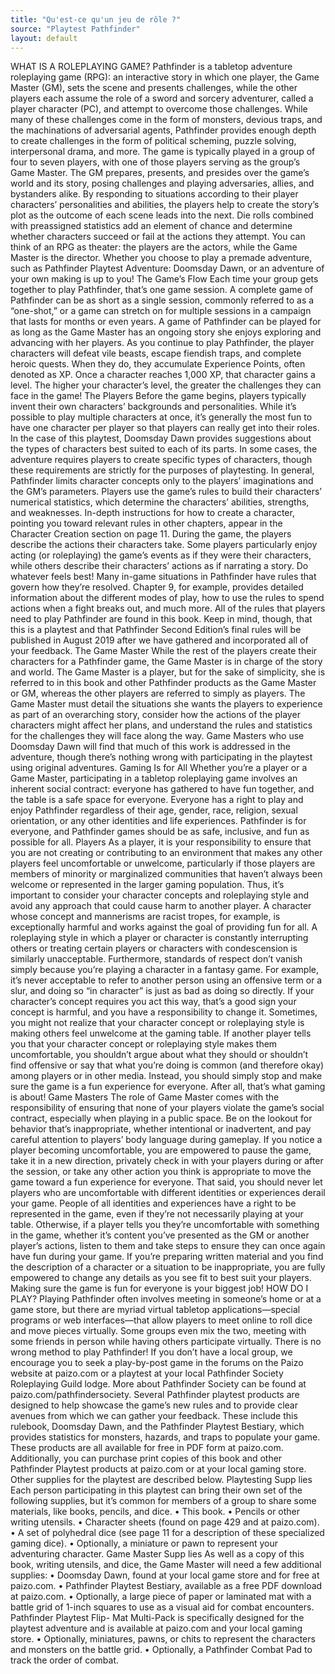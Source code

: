 ```yaml
---
title: "Qu'est-ce qu'un jeu de rôle ?"
source: "Playtest Pathfinder"
layout: default
---
```


WHAT IS A ROLEPLAYING GAME?
Pathfinder is a tabletop adventure roleplaying game (RPG):
an interactive story in which one player, the Game Master
(GM), sets the scene and presents challenges, while the
other players each assume the role of a sword and sorcery
adventurer, called a player character (PC), and attempt to
overcome those challenges. While many of these challenges
come in the form of monsters, devious traps, and the
machinations of adversarial agents, Pathfinder provides
enough depth to create challenges in the form of political
scheming, puzzle solving, interpersonal drama, and more.
The game is typically played in a group of four to
seven players, with one of those players serving as the
group’s Game Master. The GM prepares, presents,
and presides over the game’s world and its story,
posing challenges and playing adversaries, allies, and
bystanders alike. By responding to situations according
to their player characters’ personalities and abilities, the
players help to create the story’s plot as the outcome
of each scene leads into the next. Die rolls combined
with preassigned statistics add an element of chance
and determine whether characters succeed or fail at the
actions they attempt.
You can think of an RPG as theater: the players are the
actors, while the Game Master is the director. Whether you
choose to play a premade adventure, such as Pathfinder
Playtest Adventure: Doomsday Dawn, or an adventure of
your own making is up to you!
The Game’s Flow
Each time your group gets together to play Pathfinder,
that’s one game session. A complete game of Pathfinder
can be as short as a single session, commonly referred to
as a “one-shot,” or a game can stretch on for multiple
sessions in a campaign that lasts for months or even years.
A game of Pathfinder can be played for as long as the
Game Master has an ongoing story she enjoys exploring
and advancing with her players. As you continue to
play Pathfinder, the player characters will defeat vile
beasts, escape fiendish traps, and complete heroic quests.
When they do, they accumulate Experience Points, often
denoted as XP. Once a character reaches 1,000 XP, that
character gains a level. The higher your character’s level,
the greater the challenges they can face in the game!
The Players
Before the game begins, players typically invent their
own characters’ backgrounds and personalities. While it’s
possible to play multiple characters at once, it’s generally
the most fun to have one character per player so that
players can really get into their roles.
In the case of this playtest, Doomsday Dawn provides
suggestions about the types of characters best suited to
each of its parts. In some cases, the adventure requires
players to create specific types of characters, though these
requirements are strictly for the purposes of playtesting.
In general, Pathfinder limits character concepts only to the
players’ imaginations and the GM’s parameters.
Players use the game’s rules to build their characters’
numerical statistics, which determine the characters’
abilities, strengths, and weaknesses. In-depth instructions
for how to create a character, pointing you toward
relevant rules in other chapters, appear in the Character
Creation section on page 11.
During the game, the players describe the actions their
characters take. Some players particularly enjoy acting
(or roleplaying) the game’s events as if they were their
characters, while others describe their characters’ actions
as if narrating a story. Do whatever feels best!
Many in-game situations in Pathfinder have rules that
govern how they’re resolved. Chapter 9, for example,
provides detailed information about the different modes
of play, how to use the rules to spend actions when a
fight breaks out, and much more. All of the rules that
players need to play Pathfinder are found in this book.
Keep in mind, though, that this is a playtest and that
Pathfinder Second Edition’s final rules will be published
in August 2019 after we have gathered and incorporated
all of your feedback.
The Game Master
While the rest of the players create their characters for
a Pathfinder game, the Game Master is in charge of the
story and world. The Game Master is a player, but for the
sake of simplicity, she is referred to in this book and other
Pathfinder products as the Game Master or GM, whereas
the other players are referred to simply as players. The
Game Master must detail the situations she wants the
players to experience as part of an overarching story,
consider how the actions of the player characters might
affect her plans, and understand the rules and statistics
for the challenges they will face along the way. Game
Masters who use Doomsday Dawn will find that much
of this work is addressed in the adventure, though there’s
nothing wrong with participating in the playtest using
original adventures.
Gaming Is for All
Whether you’re a player or a Game Master, participating
in a tabletop roleplaying game involves an inherent social
contract: everyone has gathered to have fun together,
and the table is a safe space for everyone. Everyone has
a right to play and enjoy Pathfinder regardless of their
age, gender, race, religion, sexual orientation, or any other
identities and life experiences. Pathfinder is for everyone,
and Pathfinder games should be as safe, inclusive, and fun
as possible for all.
Players
As a player, it is your responsibility to ensure that you are
not creating or contributing to an environment that makes
any other players feel uncomfortable or unwelcome,
particularly if those players are members of minority
or marginalized communities that haven’t always been
welcome or represented in the larger gaming population.
Thus, it’s important to consider your character concepts and
roleplaying style and avoid any approach that could cause
harm to another player. A character whose concept and
mannerisms are racist tropes, for example, is exceptionally
harmful and works against the goal of providing fun for
all. A roleplaying style in which a player or character is
constantly interrupting others or treating certain players
or characters with condescension is similarly unacceptable.
Furthermore, standards of respect don’t vanish simply
because you’re playing a character in a fantasy game.
For example, it’s never acceptable to refer to another
person using an offensive term or a slur, and doing so
“in character” is just as bad as doing so directly. If your
character’s concept requires you act this way, that’s a good
sign your concept is harmful, and you have a responsibility
to change it. Sometimes, you might not realize that your
character concept or roleplaying style is making others
feel unwelcome at the gaming table. If another player
tells you that your character concept or roleplaying style
makes them uncomfortable, you shouldn’t argue about
what they should or shouldn’t find offensive or say that
what you’re doing is common (and therefore okay) among
players or in other media. Instead, you should simply stop
and make sure the game is a fun experience for everyone.
After all, that’s what gaming is about!
Game Masters
The role of Game Master comes with the responsibility of
ensuring that none of your players violate the game’s social
contract, especially when playing in a public space. Be on
the lookout for behavior that’s inappropriate, whether
intentional or inadvertent, and pay careful attention to
players’ body language during gameplay. If you notice
a player becoming uncomfortable, you are empowered
to pause the game, take it in a new direction, privately
check in with your players during or after the session, or
take any other action you think is appropriate to move
the game toward a fun experience for everyone. That
said, you should never let players who are uncomfortable
with different identities or experiences derail your game.
People of all identities and experiences have a right to be
represented in the game, even if they’re not necessarily
playing at your table.
Otherwise, if a player tells you they’re uncomfortable
with something in the game, whether it’s content you’ve
presented as the GM or another player’s actions, listen
to them and take steps to ensure they can once again
have fun during your game. If you’re preparing written
material and you find the description of a character or a
situation to be inappropriate, you are fully empowered
to change any details as you see fit to best suit your
players. Making sure the game is fun for everyone is your
biggest job!
HOW DO I PLAY?
Playing Pathfinder often involves meeting in someone’s
home or at a game store, but there are myriad virtual
tabletop applications—special programs or web
interfaces—that allow players to meet online to roll dice
and move pieces virtually. Some groups even mix the two,
meeting with some friends in person while having others
participate virtually. There is no wrong method to play
Pathfinder!
If you don’t have a local group, we encourage you
to seek a play-by-post game in the forums on the Paizo
website at paizo.com or a playtest at your local Pathfinder
Society Roleplaying Guild lodge. More about Pathfinder
Society can be found at paizo.com/pathfindersociety.
Several Pathfinder playtest products are designed to help
showcase the game’s new rules and to provide clear avenues
from which we can gather your feedback. These include this
rulebook, Doomsday Dawn, and the Pathfinder Playtest
Bestiary, which provides statistics for monsters, hazards,
and traps to populate your game. These products are all
available for free in PDF form at paizo.com. Additionally,
you can purchase print copies of this book and other
Pathfinder Playtest products at paizo.com or at your local
gaming store.
Other supplies for the playtest are described below.
Playtesting Supp lies
Each person participating in this playtest can bring their
own set of the following supplies, but it’s common for
members of a group to share some materials, like books,
pencils, and dice.
• This book.
• Pencils or other writing utensils.
• Character sheets (found on page 429 and at paizo.com).
• A set of polyhedral dice (see page 11 for a description of
these specialized gaming dice).
• Optionally, a miniature or pawn to represent your
adventuring character.
Game Master Supp lies
As well as a copy of this book, writing utensils, and dice,
the Game Master will need a few additional supplies:
• Doomsday Dawn, found at your local game store and
for free at paizo.com.
• Pathfinder Playtest Bestiary, available as a free PDF
download at paizo.com.
• Optionally, a large piece of paper or laminated mat
with a battle grid of 1-inch squares to use as a visual
aid for combat encounters. Pathfinder Playtest Flip-
Mat Multi-Pack is specifically designed for the playtest
adventure and is available at paizo.com and your local
gaming store.
• Optionally, miniatures, pawns, or chits to represent the
characters and monsters on the battle grid.
• Optionally, a Pathfinder Combat Pad to track the order
of combat.
